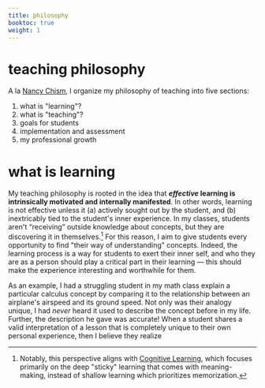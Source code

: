 ```yaml
---
title: philosophy
booktoc: true
weight: 1
---
```


# teaching philosophy

A la [Nancy Chism](https://podnetwork.org/content/uploads/V9-N3-Chism.pdf), I organize my philosophy of teaching into five sections:

1. what is "learning"?
2. what is "teaching"?
3. goals for students
4. implementation and assessment
5. my professional growth

# what is learning

My teaching philosophy is rooted in the idea that ***effective* learning is intrinsically motivated and internally manifested**. In other words, learning is not effective unless it (a) actively sought out by the student, and (b) inextricably tied to the student's inner experience. In my classes, students aren't “receiving” outside knowledge about concepts, but they are discovering it in themselves.[^fn:cognitivist] For this reason, I aim to give students every opportunity to find "their way of understanding" concepts. Indeed, the learning process is a way for students to exert their inner self, and who they are as a person should play a critical part in their learning — this should make the experience interesting and worthwhile for them.

[^fn:cognitivist]: Notably, this perspective aligns with [Cognitive Learning](https://elmlearning.com/hub/learning-theories/cognitive-learning/), which focuses primarily on the deep "sticky" learning that comes with meaning-making, instead of shallow learning which prioritizes memorization.

As an example, I had a struggling student in my math class explain a particular calculus concept by comparing it to the relationship between an airplane's airspeed and its ground speed. Not only was their analogy unique, I had *never* heard it used to describe the concept before in my life. Further, the description he gave was accurate! When a student shares a valid interpretation of a lesson that is completely unique to their own personal experience, then I believe they realize 














